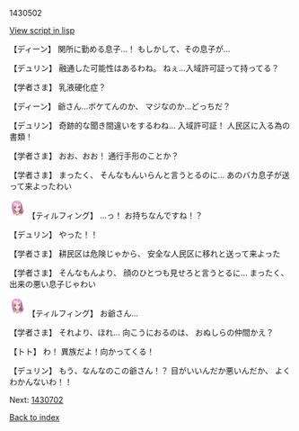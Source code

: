 1430502

[View script in lisp](../scripts/1430502.txt)

【ディーン】
関所に勤める息子…！
もしかして、その息子が…

【デュリン】
融通した可能性はあるわね。
ねぇ…入域許可証って持ってる？

【学者さま】
乳液硬化症？

【ディーン】
爺さん…ボケてんのか、
マジなのか…どっちだ？

【デュリン】
奇跡的な聞き間違いをするわね…
入域許可証！
人民区に入る為の書類！

【学者さま】
おお、おお！
通行手形のことか？

【学者さま】
まったく、
そんなもんいらんと言うとるのに…
あのバカ息子が送って来よったわい

<img src="../images/units/101411.png" alt="101411.png" height="34"/>
【ティルフィング】
…っ！
お持ちなんですね！？

【デュリン】
やった！！

【学者さま】
耕民区は危険じゃから、
安全な人民区に移れと送って来よった

【学者さま】
そんなもんより、
顔のひとつも見せろと言うとるに…
まったく、出来の悪い息子じゃわい

<img src="../images/units/101411.png" alt="101411.png" height="34"/>
【ティルフィング】
お爺さん…

【学者さま】
それより、ほれ…
向こうにおるのは、
おぬしらの仲間かえ？

【トト】
わ！
異族だよ！向かってくる！

【デュリン】
もう、なんなのこの爺さん！？
目がいいんだか悪いんだか、
よくわかんないわ！！

Next: [1430702](1430702.md)

[Back to index](index.md)
